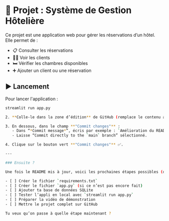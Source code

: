 # 🏨 Projet : Système de Gestion Hôtelière

Ce projet est une application web pour gérer les réservations d’un hôtel.  
Elle permet de :
- 📋 Consulter les réservations
- 🧍‍♀️ Voir les clients
- 🛏️ Vérifier les chambres disponibles
- ➕ Ajouter un client ou une réservation

## ▶️ Lancement

Pour lancer l'application :
```bash
streamlit run app.py

2. **Colle-le dans la zone d’édition** de GitHub (remplace le contenu actuel du `README.md` par celui-ci).

3. En dessous, dans le champ **"Commit changes"** :
   - Dans “*Commit message*”, écris par exemple : `Amélioration du README.md`.
   - Laisse “Commit directly to the `main` branch” sélectionné.

4. Clique sur le bouton vert **"Commit changes"** ✅.

---

### Ensuite ?

Une fois le README mis à jour, voici les prochaines étapes possibles (dis-moi où tu en es et je t’aide étape par étape) :

- [ ] Créer le fichier `requirements.txt`  
- [ ] Créer le fichier `app.py` (si ce n’est pas encore fait)  
- [ ] Ajouter ta base de données SQLite  
- [ ] Tester l’appli en local avec `streamlit run app.py`  
- [ ] Préparer la vidéo de démonstration  
- [ ] Mettre le projet complet sur GitHub

Tu veux qu’on passe à quelle étape maintenant ?
